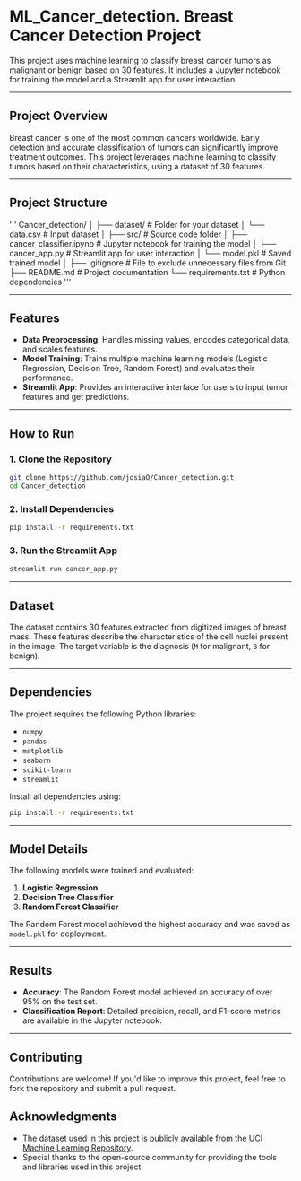 # ML_Cancer_detection. Breast Cancer Detection Project

This project uses machine learning to classify breast cancer tumors as malignant or benign based on 30 features. It includes a Jupyter notebook for training the model and a Streamlit app for user interaction.

---

## Project Overview

Breast cancer is one of the most common cancers worldwide. Early detection and accurate classification of tumors can significantly improve treatment outcomes. This project leverages machine learning to classify tumors based on their characteristics, using a dataset of 30 features.

---

## Project Structure

'''
Cancer_detection/
│
├── dataset/                # Folder for your dataset
│   └── data.csv            # Input dataset
│
├── src/                    # Source code folder
│   ├── cancer_classifier.ipynb  # Jupyter notebook for training the model
│   ├── cancer_app.py        # Streamlit app for user interaction
│   └── model.pkl            # Saved trained model
│
├── .gitignore              # File to exclude unnecessary files from Git
├── README.md               # Project documentation
└── requirements.txt        # Python dependencies
'''

---

## Features

- **Data Preprocessing**: Handles missing values, encodes categorical data, and scales features.
- **Model Training**: Trains multiple machine learning models (Logistic Regression, Decision Tree, Random Forest) and evaluates their performance.
- **Streamlit App**: Provides an interactive interface for users to input tumor features and get predictions.

---

## How to Run

### 1. Clone the Repository

```bash
git clone https://github.com/josiaO/Cancer_detection.git
cd Cancer_detection
```

### 2. Install Dependencies

```bash
pip install -r requirements.txt
```

### 3. Run the Streamlit App

```bash
streamlit run cancer_app.py
```

---

## Dataset

The dataset contains 30 features extracted from digitized images of breast mass. These features describe the characteristics of the cell nuclei present in the image. The target variable is the diagnosis (`M` for malignant, `B` for benign).

---

## Dependencies

The project requires the following Python libraries:

- `numpy`
- `pandas`
- `matplotlib`
- `seaborn`
- `scikit-learn`
- `streamlit`

Install all dependencies using:

```bash
pip install -r requirements.txt
```

---

## Model Details

The following models were trained and evaluated:

1. **Logistic Regression**
2. **Decision Tree Classifier**
3. **Random Forest Classifier**

The Random Forest model achieved the highest accuracy and was saved as `model.pkl` for deployment.

---

## Results

- **Accuracy**: The Random Forest model achieved an accuracy of over 95% on the test set.
- **Classification Report**: Detailed precision, recall, and F1-score metrics are available in the Jupyter notebook.

---

## Contributing

Contributions are welcome! If you'd like to improve this project, feel free to fork the repository and submit a pull request.

## Acknowledgments

- The dataset used in this project is publicly available from the [UCI Machine Learning Repository](https://archive.ics.uci.edu/ml/datasets/Breast+Cancer+Wisconsin+(Diagnostic)).
- Special thanks to the open-source community for providing the tools and libraries used in this project.
